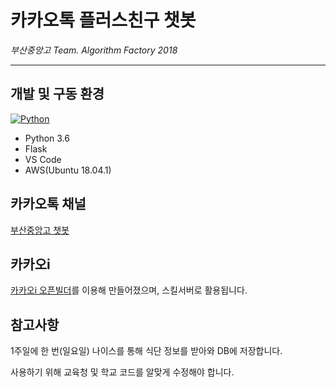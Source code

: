 # 카카오톡 플러스친구 챗봇

*부산중앙고 Team. Algorithm Factory 2018*

---

## 개발 및 구동 환경
[![Python](https://img.shields.io/badge/python-3.6-blue.svg?style=flat-square)](https://www.python.org/downloads/)
* Python 3.6
* Flask
* VS Code
* AWS(Ubuntu 18.04.1)

## 카카오톡 채널
[부산중앙고 챗봇](https://pf.kakao.com/_tvlxlj)

## 카카오i
[카카오i 오픈빌더](https://i.kakao.com/)를 이용해 만들어졌으며, 스킬서버로 활용됩니다.

 ## 참고사항
1주일에 한 번(일요일) 나이스를 통해 식단 정보를 받아와 DB에 저장합니다.

사용하기 위해 교육청 및 학교 코드를 알맞게 수정해야 합니다.
